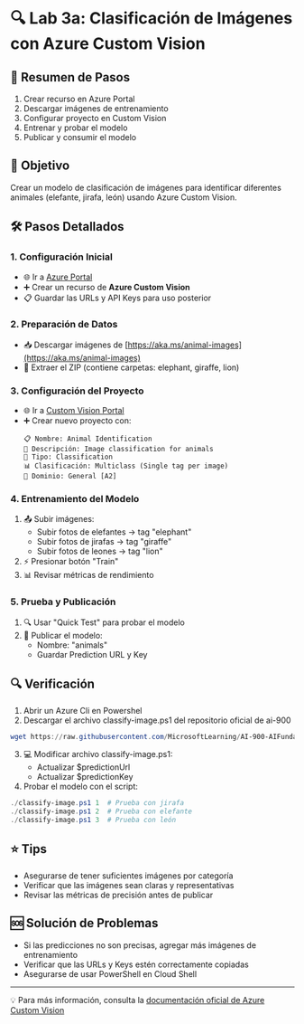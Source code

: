# 🔍 Lab 3a: Clasificación de Imágenes con Azure Custom Vision

## 📝 Resumen de Pasos
1. Crear recurso en Azure Portal
2. Descargar imágenes de entrenamiento
3. Configurar proyecto en Custom Vision
4. Entrenar y probar el modelo
5. Publicar y consumir el modelo

## 🎯 Objetivo
Crear un modelo de clasificación de imágenes para identificar diferentes animales (elefante, jirafa, león) usando Azure Custom Vision.

## 🛠️ Pasos Detallados

### 1. Configuración Inicial
- 🌐 Ir a [Azure Portal](https://portal.azure.com)
- ➕ Crear un recurso de **Azure Custom Vision**
- 📋 Guardar las URLs y API Keys para uso posterior

### 2. Preparación de Datos
- 📥 Descargar imágenes de [https://aka.ms/animal-images](https://aka.ms/animal-images)
- 📂 Extraer el ZIP (contiene carpetas: elephant, giraffe, lion)

### 3. Configuración del Proyecto
- 🌐 Ir a [Custom Vision Portal](https://customvision.ai)
- ➕ Crear nuevo proyecto con:
  ```
  📋 Nombre: Animal Identification
  📝 Descripción: Image classification for animals
  🔧 Tipo: Classification
  📊 Clasificación: Multiclass (Single tag per image)
  🎯 Dominio: General [A2]
  ```

### 4. Entrenamiento del Modelo
1. 📤 Subir imágenes:
   - Subir fotos de elefantes → tag "elephant"
   - Subir fotos de jirafas → tag "giraffe"
   - Subir fotos de leones → tag "lion"
2. ⚡ Presionar botón "Train"
3. 📊 Revisar métricas de rendimiento

### 5. Prueba y Publicación
1. 🔍 Usar "Quick Test" para probar el modelo
2. 📢 Publicar el modelo:
   - Nombre: "animals"
   - Guardar Prediction URL y Key


## 🔍 Verificación

1. Abrir un Azure Cli en Powershel
2. Descargar el archivo classify-image.ps1 del repositorio oficial de ai-900
```powershell
wget https://raw.githubusercontent.com/MicrosoftLearning/AI-900-AIFundamentals/refs/heads/main/classify-image.ps1
```
3. 💻 Modificar archivo classify-image.ps1:
   - Actualizar $predictionUrl
   - Actualizar $predictionKey
4. Probar el modelo con el script:
```powershell
./classify-image.ps1 1  # Prueba con jirafa
./classify-image.ps1 2  # Prueba con elefante
./classify-image.ps1 3  # Prueba con león
```

## ⭐ Tips
- Asegurarse de tener suficientes imágenes por categoría
- Verificar que las imágenes sean claras y representativas
- Revisar las métricas de precisión antes de publicar

## 🆘 Solución de Problemas
- Si las predicciones no son precisas, agregar más imágenes de entrenamiento
- Verificar que las URLs y Keys estén correctamente copiadas
- Asegurarse de usar PowerShell en Cloud Shell

---
💡 Para más información, consulta la [documentación oficial de Azure Custom Vision](https://docs.microsoft.com/azure/cognitive-services/custom-vision-service/)